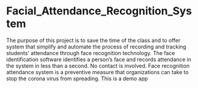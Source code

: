 # Facial_Attendance_Recognition_System

The purpose of this project is to save the time of the class and to offer system that simplify and automate the process of recording and tracking students' attendance through face recognition technology. The face identification software identifies a person’s face and records attendance in the system in less than a second. No contact is involved.
Face recognition attendance system is a preventive measure that organizations can take to stop the corona virus from spreading. This is a demo app
